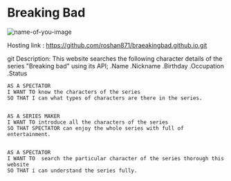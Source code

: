 # Breaking Bad

![name-of-you-image](https://desktopwalls.net/wp-content/uploads/2014/07/Breaking%20Bad%20Logo%20Movie%20Poster%20Desktop%20Wallpaper.jpg)

Hosting link : https://github.com/roshan871/braeakingbad.github.io.git

git Description:
This website searches the following character details of the series "Breaking bad" using its API;
.Name
.Nickname
.Birthday
.Occupation
.Status

```
AS A SPECTATOR
I WANT TO know the characters of the series
SO THAT I can what types of characters are there in the series.


AS A SERIES MAKER
I WANT TO introduce all the characters of the series
SO THAT SPECTATOR can enjoy the whole series with full of entertainment.


AS A SPECTATOR
I WANT TO  search the particular character of the series thorough this website
SO THAT i can understand the series fully.


```
